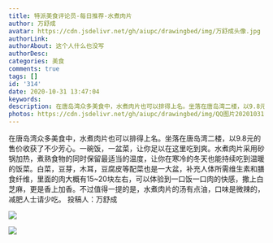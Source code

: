 ```yaml
---
title: 特派美食评论员-每日推荐-水煮肉片
author: 万舒成
avatar: https://cdn.jsdelivr.net/gh/aiupc/drawingbed/img/万舒成头像.jpg
authorLink: 
authorAbout: 这个人什么也没写
authorDesc: 
categories: 美食
comments: true
tags: []
id: '314'
date: 2020-10-31 13:47:04
keywords:
description: 在唐岛湾众多美食中，水煮肉片也可以排得上名。坐落在唐岛湾二楼，以9.8元的售价收获了不少芳心。一碗饭...
photos: https://cdn.jsdelivr.net/gh/aiupc/drawingbed/img/QQ图片20201031132906.jpg
---
```


在唐岛湾众多美食中，水煮肉片也可以排得上名。坐落在唐岛湾二楼，以9.8元的售价收获了不少芳心。一碗饭，一盆菜，让你足以在这里吃到爽。水煮肉片采用砂锅加热，煮熟食物的同时保留最适当的温度，让你在寒冷的冬天也能持续吃到温暖的饭菜。白菜，豆芽，木耳，豆腐皮等配菜也是一大盆，补充人体所需维生素和膳食纤维，里面的肉大概有15~20块左右，可以体验到一口饭一口肉的快感，撒上白芝麻，更是香上加香。不过值得一提的是，水煮肉片的汤有点油，口味是微辣的，减肥人士请少吃。 投稿人：万舒成

![](https://cdn.jsdelivr.net/gh/aiupc/drawingbed/img/QQ图片20201031132906.jpg)

![](https://cdn.jsdelivr.net/gh/aiupc/drawingbed/img/QQ图片20201024121314-e1603513297871.jpg)